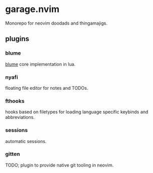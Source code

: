 # garage.nvim
Monorepo for neovim doodads and thingamajigs.

## plugins
### blume
[blume](https://github.com/periaate/blume) core implementation in lua.
### nyafi
floating file editor for notes and TODOs.
### fthooks
hooks based on filetypes for loading language specific keybinds and abbreviations.
### sessions
automatic sessions.
### gitten
TODO; plugin to provide native git tooling in neovim.
